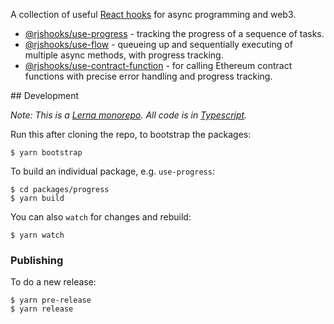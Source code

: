 A collection of useful [React hooks](https://reactjs.org/docs/hooks-intro.html) for async programming and web3.

* [@rjshooks/use-progress](./packages/progress/) - tracking the progress of a sequence of tasks.
* [@rjshooks/use-flow](./packages/flow/) - queueing up and sequentially executing of multiple async methods, with progress tracking.
* [@rjshooks/use-contract-function](./packages/contract-function/) - for calling Ethereum contract functions with precise error handling and progress tracking. 

## Development

_Note: This is a [Lerna monorepo](https://github.com/lerna/lerna). All code is in [Typescript](https://www.typescriptlang.org/)._

Run this after cloning the repo, to bootstrap the packages:

```shell
$ yarn bootstrap
```

To build an individual package, e.g. `use-progress`:

```
$ cd packages/progress
$ yarn build
```

You can also `watch` for changes and rebuild:

```
$ yarn watch
```

### Publishing

To do a new release:

```shell
$ yarn pre-release
$ yarn release
```



